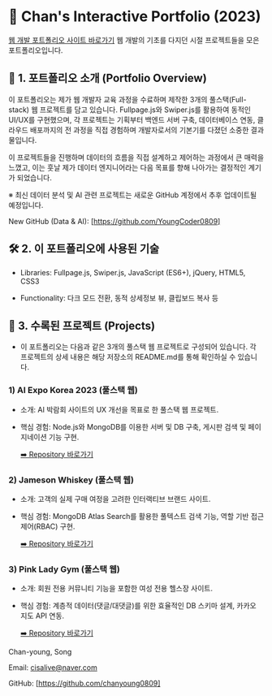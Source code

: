 # 🚀 Chan's Interactive Portfolio (2023)
[웹 개발 포트폴리오 사이트 바로가기](https://chanyoung0809.github.io/portpolio/)
웹 개발의 기초를 다지던 시절 프로젝트들을 모은 포트폴리오입니다.

## 📌 1. 포트폴리오 소개 (Portfolio Overview)
이 포트폴리오는 제가 웹 개발자 교육 과정을 수료하며 제작한 3개의 풀스택(Full-stack) 웹 프로젝트를 담고 있습니다. 
Fullpage.js와 Swiper.js를 활용하여 동적인 UI/UX를 구현했으며, 각 프로젝트는 기획부터 백엔드 서버 구축, 데이터베이스 연동, 클라우드 배포까지의 전 과정을 직접 경험하며 개발자로서의 기본기를 다졌던 소중한 결과물입니다.

이 프로젝트들을 진행하며 데이터의 흐름을 직접 설계하고 제어하는 과정에서 큰 매력을 느꼈고, 이는 훗날 제가 데이터 엔지니어라는 다음 목표를 향해 나아가는 결정적인 계기가 되었습니다.

※ 최신 데이터 분석 및 AI 관련 프로젝트는 새로운 GitHub 계정에서 추후 업데이트될 예정입니다.

New GitHub (Data & AI): [https://github.com/YoungCoder0809]

## 🛠️ 2. 이 포트폴리오에 사용된 기술
- Libraries: Fullpage.js, Swiper.js, JavaScript (ES6+), jQuery, HTML5, CSS3

- Functionality: 다크 모드 전환, 동적 상세정보 뷰, 클립보드 복사 등

## 📂 3. 수록된 프로젝트 (Projects)
- 이 포트폴리오는 다음과 같은 3개의 풀스택 웹 프로젝트로 구성되어 있습니다. 각 프로젝트의 상세 내용은 해당 저장소의 README.md를 통해 확인하실 수 있습니다.

### 1) AI Expo Korea 2023 (풀스택 웹)
- 소개: AI 박람회 사이트의 UX 개선을 목표로 한 풀스택 웹 프로젝트.

- 핵심 경험: Node.js와 MongoDB를 이용한 서버 및 DB 구축, 게시판 검색 및 페이지네이션 기능 구현.

  [➡️ Repository 바로가기](https://github.com/chanyoung0809/AIFull)

### 2) Jameson Whiskey (풀스택 웹)
- 소개: 고객의 실제 구매 여정을 고려한 인터랙티브 브랜드 사이트.

- 핵심 경험: MongoDB Atlas Search를 활용한 풀텍스트 검색 기능, 역할 기반 접근 제어(RBAC) 구현.

  [➡️ Repository 바로가기](https://github.com/chanyoung0809/jameson)

### 3) Pink Lady Gym (풀스택 웹)
- 소개: 회원 전용 커뮤니티 기능을 포함한 여성 전용 헬스장 사이트.

- 핵심 경험: 계층적 데이터(댓글/대댓글)를 위한 효율적인 DB 스키마 설계, 카카오 지도 API 연동.

  [➡️ Repository 바로가기](https://github.com/chanyoung0809/pinkgym)

Chan-young, Song

Email: cisalive@naver.com

GitHub: [https://github.com/chanyoung0809]
